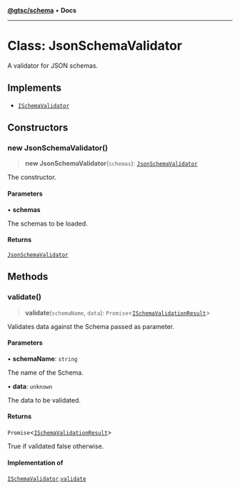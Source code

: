[**@gtsc/schema**](../README.md) • **Docs**

***

# Class: JsonSchemaValidator

A validator for JSON schemas.

## Implements

- [`ISchemaValidator`](../interfaces/ISchemaValidator.md)

## Constructors

### new JsonSchemaValidator()

> **new JsonSchemaValidator**(`schemas`): [`JsonSchemaValidator`](JsonSchemaValidator.md)

The constructor.

#### Parameters

• **schemas**

The schemas to be loaded.

#### Returns

[`JsonSchemaValidator`](JsonSchemaValidator.md)

## Methods

### validate()

> **validate**(`schemaName`, `data`): `Promise`\<[`ISchemaValidationResult`](../interfaces/ISchemaValidationResult.md)\>

Validates data against the Schema passed as parameter.

#### Parameters

• **schemaName**: `string`

The name of the Schema.

• **data**: `unknown`

The data to be validated.

#### Returns

`Promise`\<[`ISchemaValidationResult`](../interfaces/ISchemaValidationResult.md)\>

True if validated false otherwise.

#### Implementation of

[`ISchemaValidator`](../interfaces/ISchemaValidator.md).[`validate`](../interfaces/ISchemaValidator.md#validate)
